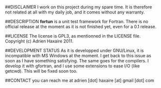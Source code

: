 ##DISCLAIMER
I work on this project during my spare time. It is therefore not related at all with my daily job, and it comes without any warranty.

##DESCRIPTION
**fortun** is a unit test framework for Fortran.
There is no official release at the moment as it is not finished yet, even for a 0.1 release.

##LICENSE
The license is GPL3, as mentionned in the LICENSE file.
Copyright (c) Adrien Haxaire 2011.

##DEVELOPMENT STATUS
As it is developped under GNU/Linux, it is incompatible with MS Windows at the moment. I get back to this issue as soon as I have something satisfying. The same goes for the compilers. I develop it with gfortran, and I use some extensions to ease I/O (like getcwd). This will be fixed soon too. 

##CONTACT
you can reach me at adrien [dot] haxaire [at] gmail [dot] com